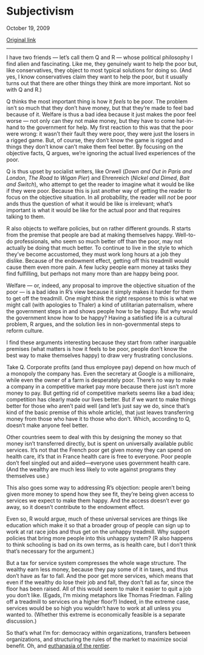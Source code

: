 Subjectivism
============

October 19, 2009

[Original link](http://www.aaronsw.com/weblog/subjectivism)

* * * * *

I have two friends — let’s call them Q and R — whose political
philosophy I find alien and fascinating. Like me, they genuinely want to
help the poor but, like conservatives, they object to most typical
solutions for doing so. (And yes, I know conservatives claim they want
to help the poor, but it usually turns out that there are other things
they think are more important. Not so with Q and R.)

Q thinks the most important thing is how it *feels* to be poor. The
problem isn’t so much that they don’t have money, but that they’re made
to feel bad because of it. Welfare is thus a bad idea because it just
makes the poor feel worse — not only can they not make money, but they
have to come hat-in-hand to the government for help. My first reaction
to this was that the poor were wrong: it wasn’t their fault they were
poor, they were just the losers in a rigged game. But, of course, they
don’t know the game is rigged and things they don’t know can’t make them
feel better. By focusing on the objective facts, Q argues, we’re
ignoring the actual lived experiences of the poor.

Q is thus upset by socialist writers, like Orwell (*Down and Out in
Paris and London*, *The Road to Wigan Pier*) and Ehrenreich (*Nickel and
Dimed*, *Bait and Switch*), who attempt to get the reader to imagine
what it would be like if they were poor. Because this is just another
way of getting the reader to focus on the objective situation. In all
probability, the reader will *not* be poor ands thus the question of
what it would be like is irrelevant; what’s important is what it would
be like for the actual poor and that requires talking to them.

R also objects to welfare policies, but on rather different grounds. R
starts from the premise that people are bad at making themselves happy.
Well-to-do professionals, who seem so much better off than the poor, may
not actually be doing that much better. To continue to live in the style
to which they’ve become accustomed, they must work long hours at a job
they dislike. Because of the endowment effect, getting off this
treadmill would cause them even more pain. A few lucky people earn money
at tasks they find fulfilling, but perhaps not many more than are happy
being poor.

Welfare — or, indeed, any proposal to improve the objective situation of
the poor — is a bad idea in R’s view because it simply makes it harder
for them to get off the treadmill. One might think the right response to
this is what we might call (with apologies to Thaler) a kind of
utilitarian paternalism, where the government steps in and shows people
how to be happy. But why would the government know how to be happy?
Having a satisfied life is a cultural problem, R argues, and the
solution lies in non-governmental steps to reform culture.

I find these arguments interesting because they start from rather
inarguable premises (what matters is how it feels to be poor, people
don’t know the best way to make themselves happy) to draw very
frustrating conclusions.

Take Q. Corporate profits (and thus employee pay) depend on how much of
a monopoly the company has. Even the secretary at Google is a
millionaire, while even the owner of a farm is desperately poor. There’s
no way to make a company in a competitive market pay more because there
just isn’t more money to pay. But getting rid of competitive markets
seems like a bad idea; competition has clearly made our lives better.
But if we want to make things better for those who aren’t paid well (and
let’s just say we do, since that’s kind of the basic premise of this
whole article), that just leaves transferring money from those who have
it to those who don’t. Which, according to Q, doesn’t make anyone feel
better.

Other countries seem to deal with this by designing the money so that
money isn’t transferred directly, but is spent on universally available
public services. It’s not that the French poor get given money they can
spend on health care, it’s that in France health care is free to
everyone. Poor people don’t feel singled out and aided—everyone uses
government health care. (And the wealthy are much less likely to vote
against programs they themselves use.)

This also goes some way to addressing R’s objection: people aren’t being
given more money to spend how they see fit, they’re being given access
to services we expect to make them happy. And the access doesn’t ever go
away, so it doesn’t contribute to the endowment effect.

Even so, R would argue, much of these universal services are things like
education which make it so that a broader group of people can sign up to
work at rat race jobs and thus get on the unhappy treadmill. Why support
policies that bring more people into this unhappy system? (R also
happens to think schooling is bad on its own terms, as is health care,
but I don’t think that’s necessary for the argument.)

But a tax for service system compresses the whole wage structure. The
wealthy earn less money, because they pay some of it in taxes, and thus
don’t have as far to fall. And the poor get more services, which means
that even if the wealthy do lose their job and fall, they don’t fall as
far, since the floor has been raised. All of this would seem to make it
easier to quit a job you don’t like. (Egads, I’m mixing metaphors like
Thomas Friedman. Falling off a treadmill to services on a higher floor?)
Indeed, in the extreme case, services would be so high you wouldn’t have
to work at all unless you wanted to. (Whether this extreme is
economically feasible is a separate discussion.)

So that’s what I’m for: democracy within organizations, transfers
between organizations, and structuring the rules of the market to
maximize social benefit. Oh, and [euthanasia of the
rentier](http://www.aaronsw.com/weblog/generaltheory).
